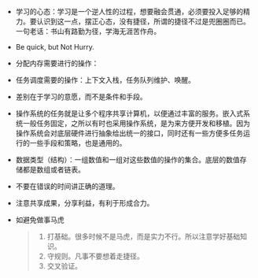 <!--
 * @Author: your name
 * @Date: 2020-08-19 09:38:21
 * @LastEditTime: 2020-09-10 08:18:10
 * @LastEditors: Please set LastEditors
 * @Description: In User Settings Edit
 * @FilePath: /ARTS/share/inbox.md
-->
- 学习的心态：学习是一个逆人性的过程，想要融会贯通，必须要投入足够的精力。要认识到这一点，摆正心态，没有捷径，所谓的捷径不过是兜圈圈而已。
一句老话：书山有路勤为径，学海无涯苦作舟。

- Be quick, but Not Hurry.

- 分配内存需要进行的操作：

- 任务调度需要的操作：上下文入栈，任务队列维护、唤醒。

- 差别在于学习的意愿，而不是条件和手段。

- 操作系统的任务就是让多个程序共享计算机，以便通过丰富的服务。嵌入式系统一般任务固定，之所以有时也采用操作系统，是为来方便开发和移植。因为操作系统会对底层硬件进行抽象给出统一的接口，同时还有一些方便多任务运行的一些手段和策略，也是通用的。

- 数据类型（结构）：一组数值和一组对这些数值的操作的集合。底层的数值存储都是数组或者链表。

- 不要在错误的时间讲正确的道理。

- 注意共享成果，分享利益，有利于形成合力。

- 如避免做事马虎
    > 1. 打基础。很多时候不是马虎，而是实力不行。所以注意学好基础知识。
    > 2. 守规则。凡事不要想着走捷径。
    > 3. 交叉验证。